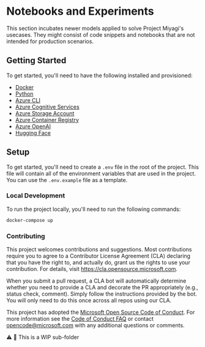 # Notebooks and Experiments

This section incubates newer models applied to solve Project Miyagi's usecases. They might consist of code snippets and notebooks that are not intended for production scenarios. 

## Getting Started
To get started, you'll need to have the following installed and provisioned:
- [Docker](https://www.docker.com/)
- [Python](https://www.python.org/downloads/)
- [Azure CLI](https://docs.microsoft.com/en-us/cli/azure/install-azure-cli)
- [Azure Cognitive Services](https://azure.microsoft.com/en-us/services/cognitive-services/)
- [Azure Storage Account](https://azure.microsoft.com/en-us/services/storage/)
- [Azure Container Registry](https://azure.microsoft.com/en-us/services/container-registry/)
- [Azure OpenAI](https://azure.microsoft.com/en-us/services/openai/)
- [Hugging Face](https://huggingface.co/)

## Setup
To get started, you'll need to create a `.env` file in the root of the project. This file will contain all of the environment variables that are used in the project. You can use the `.env.example` file as a template.

### Local Development
To run the project locally, you'll need to run the following commands:
```bash
docker-compose up
```

### Contributing

This project welcomes contributions and suggestions.  Most contributions require you to agree to a
Contributor License Agreement (CLA) declaring that you have the right to, and actually do, grant us
the rights to use your contribution. For details, visit https://cla.opensource.microsoft.com.

When you submit a pull request, a CLA bot will automatically determine whether you need to provide
a CLA and decorate the PR appropriately (e.g., status check, comment). Simply follow the instructions
provided by the bot. You will only need to do this once across all repos using our CLA.

This project has adopted the [Microsoft Open Source Code of Conduct](https://opensource.microsoft.com/codeofconduct/).
For more information see the [Code of Conduct FAQ](https://opensource.microsoft.com/codeofconduct/faq/) or
contact [opencode@microsoft.com](mailto:opencode@microsoft.com) with any additional questions or comments.

:warning: :construction: This is a WIP sub-folder